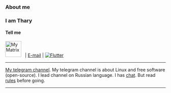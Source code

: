 ### About me
### I am Thary

#### Tell me
<a href="https://matrix.to/#/@thary:inex.rocks"><img src="/tharyThary/matrix_logo.png" title="My Matrix" height="50" width="50" /></a> &nbsp;
|
[E-mail](mailto:thary@tuta.io)
|
[![Flutter](https://img.shields.io/badge/-Telegram-edf1f4?style=for-the-badge&logo=telegram&logoColor=3776ab)](https://t.me/Thary_thary)
<!--[![Flutter](https://img.shields.io/matrix/twim.matrix.org)](https://t.me/Thary_thary)-->


---
[My telegram channel](https://t.me/tharyLinux). My telegram channel is about Linux and free software (open-source). I lead channel on Russian language.
I has [chat](https://t.me/TharyLinuxChat). But read [rules](https://t.me/tharyLinux/472) before going.

---
